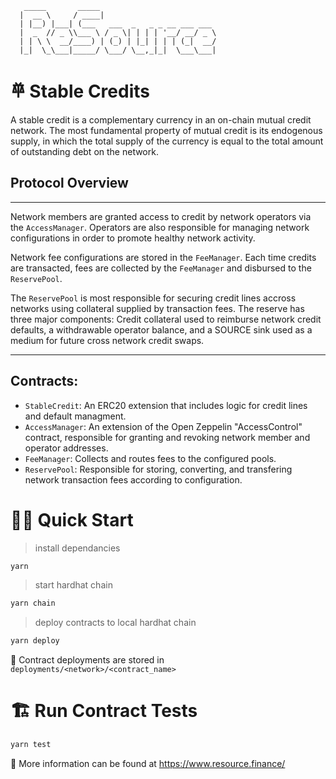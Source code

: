 ```
   _____       _____
  |  __ \     / ____|
  | |__) |___| (___   ___  _   _ _ __ ___ ___
  |  _  // _ \\___ \ / _ \| | | | '__/ __/ _ \
  | | \ \  __/____) | (_) | |_| | | | (_|  __/
  |_|  \_\___|_____/ \___/ \__,_|_|  \___\___|
```

# 𐄷 Stable Credits

A stable credit is a complementary currency in an on-chain mutual credit network. The most fundamental property of mutual credit is its endogenous supply, in which the total supply of the currency is equal to the total amount of outstanding debt on the network.

## Protocol Overview

---

Network members are granted access to credit by network operators via the `AccessManager`. Operators are also responsible for managing network configurations in order to promote healthy network activity.

Network fee configurations are stored in the `FeeManager`. Each time credits are transacted, fees are collected by the `FeeManager` and disbursed to the `ReservePool`.

The `ReservePool` is most responsible for securing credit lines accross networks using collateral supplied by transaction fees. The reserve has three major components: Credit collateral used to reimburse network credit defaults, a withdrawable operator balance, and a SOURCE sink used as a medium for future cross network credit swaps.

---

## Contracts:

- `StableCredit`: An ERC20 extension that includes logic for credit lines and default managment.
- `AccessManager`: An extension of the Open Zeppelin "AccessControl" contract, responsible for granting and revoking network member and operator addresses.
- `FeeManager`: Collects and routes fees to the configured pools.
- `ReservePool`: Responsible for storing, converting, and transfering network transaction fees according to configuration.

# 🏄‍♂️ Quick Start

> install dependancies

```bash
yarn
```

> start hardhat chain

```bash
yarn chain
```

> deploy contracts to local hardhat chain

```bash
yarn deploy
```

🔏 Contract deployments are stored in `deployments/<network>/<contract_name>`

# 🏗 Run Contract Tests

```bash
yarn test
```

📕 More information can be found at https://www.resource.finance/
